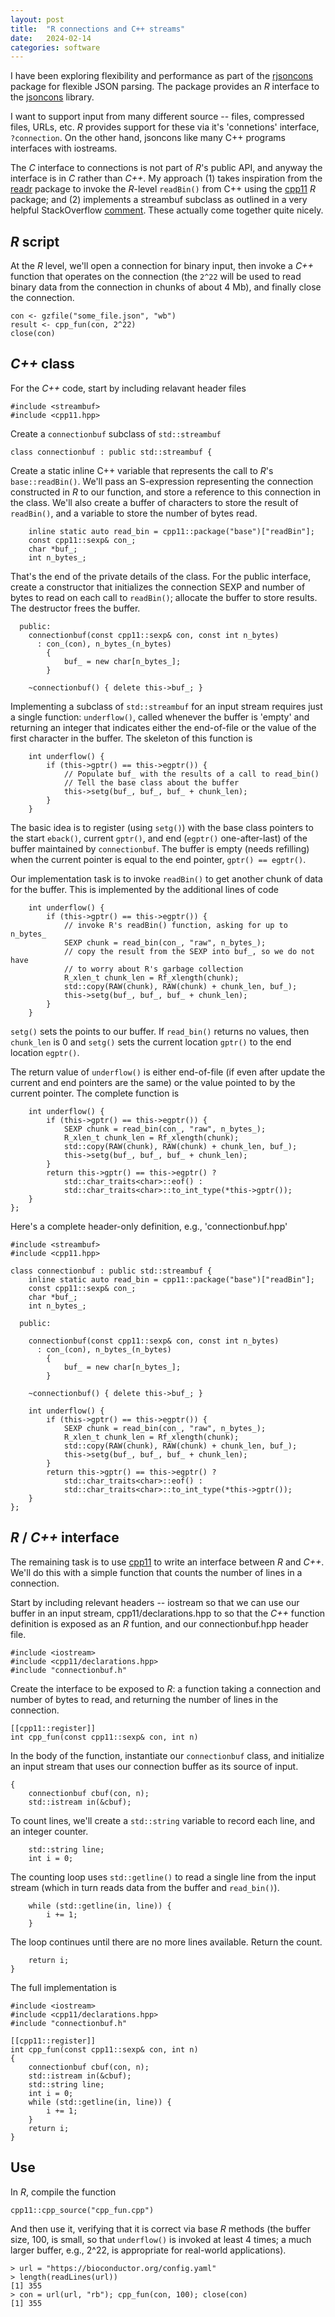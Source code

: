 ```yaml
---
layout: post
title:  "R connections and C++ streams"
date:   2024-02-14
categories: software
---
```


I have been exploring flexibility and performance as part of the
[rjsoncons][] package for flexible JSON parsing. The package provides
an *R* interface to the [jsoncons][] library.

I want to support input from many different source -- files,
compressed files, URLs, etc. *R* provides support for these via it's
'connetions' interface, `?connection`. On the other hand, jsoncons
like many C++ programs interfaces with iostreams.

The *C* interface to connections is not part of *R*'s public API, and
anyway the interface is in *C* rather than *C++*. My approach (1)
takes inspiration from the [readr][readr-readBin] package to invoke
the *R*-level `readBin()` from C++ using the [cpp11][] *R* package;
and (2) implements a streambuf subclass as outlined in a very helpful
StackOverflow [comment][SO-comment]. These actually come together
quite nicely.

## *R* script

At the *R* level, we'll open a connection for binary input, then
invoke a *C++* function that operates on the connection (the `2^22`
will be used to read binary data from the connection in chunks of
about 4 Mb), and finally close the connection.

```{r}
con <- gzfile("some_file.json", "wb")
result <- cpp_fun(con, 2^22)
close(con)
```

## *C++* class

For the *C++* code, start by including relavant header files

```{c++}
#include <streambuf>
#include <cpp11.hpp>
```

Create a `connectionbuf` subclass of `std::streambuf`

```{c++}
class connectionbuf : public std::streambuf {
```

Create a static inline C++ variable that represents the call to *R*'s
`base::readBin()`. We'll pass an S-expression representing the
connection constructed in *R* to our function, and store a reference
to this connection in the class.  We'll also create a buffer of
characters to store the result of `readBin()`, and a variable to store
the number of bytes read.

```{c++}
    inline static auto read_bin = cpp11::package("base")["readBin"];
    const cpp11::sexp& con_;
    char *buf_;
    int n_bytes_;
```

That's the end of the private details of the class. For the public
interface, create a constructor that initializes the connection SEXP
and number of bytes to read on each call to `readBin()`; allocate the
buffer to store results. The destructor frees the buffer.

```{c++}
  public:
    connectionbuf(const cpp11::sexp& con, const int n_bytes)
      : con_(con), n_bytes_(n_bytes)
        {
            buf_ = new char[n_bytes_];
        }

    ~connectionbuf() { delete this->buf_; }
```

Implementing a subclass of `std::streambuf` for an input stream
requires just a single function: `underflow()`, called whenever the
buffer is 'empty' and returning an integer that indicates either the
end-of-file or the value of the first character in the buffer. The
skeleton of this function is

```{c++}
    int underflow() {
        if (this->gptr() == this->egptr()) {
            // Populate buf_ with the results of a call to read_bin()
            // Tell the base class about the buffer
            this->setg(buf_, buf_, buf_ + chunk_len);
        }
    }
```

The basic idea is to register (using `setg()`) with the base class
pointers to the start `eback()`, current `gptr()`, and end (`egptr()`
one-after-last) of the buffer maintained by `connectionbuf`. The
buffer is empty (needs refilling) when the current pointer is equal to
the end pointer, `gptr() == egptr()`.

Our implementation task is to invoke `readBin()`
to get another chunk of data for the buffer. This is implemented by
the additional lines of code

```{c++}
    int underflow() {
        if (this->gptr() == this->egptr()) {
            // invoke R's readBin() function, asking for up to n_bytes_
            SEXP chunk = read_bin(con_, "raw", n_bytes_);
            // copy the result from the SEXP into buf_, so we do not have
            // to worry about R's garbage collection
            R_xlen_t chunk_len = Rf_xlength(chunk);
            std::copy(RAW(chunk), RAW(chunk) + chunk_len, buf_);
            this->setg(buf_, buf_, buf_ + chunk_len);
        }
    }
```

`setg()` sets the points to our buffer. If `read_bin()` returns no
values, then `chunk_len` is 0 and `setg()` sets the current location
`gptr()` to the end location `egptr()`.

The return value of `underflow()` is either end-of-file (if even after
update the current and end pointers are the same) or the value pointed
to by the current pointer. The complete function is

```{c++}
    int underflow() {
        if (this->gptr() == this->egptr()) {
            SEXP chunk = read_bin(con_, "raw", n_bytes_);
            R_xlen_t chunk_len = Rf_xlength(chunk);
            std::copy(RAW(chunk), RAW(chunk) + chunk_len, buf_);
            this->setg(buf_, buf_, buf_ + chunk_len);
        }
        return this->gptr() == this->egptr() ?
            std::char_traits<char>::eof() :
            std::char_traits<char>::to_int_type(*this->gptr());
    }
};
```

Here's a complete header-only definition, e.g., 'connectionbuf.hpp'

```{c++}
#include <streambuf>
#include <cpp11.hpp>

class connectionbuf : public std::streambuf {
    inline static auto read_bin = cpp11::package("base")["readBin"];
    const cpp11::sexp& con_;
    char *buf_;
    int n_bytes_;

  public:

    connectionbuf(const cpp11::sexp& con, const int n_bytes)
      : con_(con), n_bytes_(n_bytes)
        {
            buf_ = new char[n_bytes_];
        }

    ~connectionbuf() { delete this->buf_; }

    int underflow() {
        if (this->gptr() == this->egptr()) {
            SEXP chunk = read_bin(con_, "raw", n_bytes_);
            R_xlen_t chunk_len = Rf_xlength(chunk);
            std::copy(RAW(chunk), RAW(chunk) + chunk_len, buf_);
            this->setg(buf_, buf_, buf_ + chunk_len);
        }
        return this->gptr() == this->egptr() ?
            std::char_traits<char>::eof() :
            std::char_traits<char>::to_int_type(*this->gptr());
    }
};
```

## *R* / *C++* interface

The remaining task is to use [cpp11][] to write an interface between
*R* and *C++*. We'll do this with a simple function that counts the
number of lines in a connection.

Start by including relevant headers -- iostream so that we can use our
buffer in an input stream, cpp11/declarations.hpp to so that the *C++*
function definition is exposed as an *R* funtion, and our
connectionbuf.hpp header file.

```{c++}
#include <iostream>
#include <cpp11/declarations.hpp>
#include "connectionbuf.h"
```

Create the interface to be exposed to *R*: a function taking a
connection and number of bytes to read, and returning the number of
lines in the connection.

```{c++}
[[cpp11::register]]
int cpp_fun(const cpp11::sexp& con, int n)
```

In the body of the function, instantiate our `connectionbuf` class,
and initialize an input stream that uses our connection buffer as its
source of input.

```{c++}
{
    connectionbuf cbuf(con, n);
    std::istream in(&cbuf);
```

To count lines, we'll create a `std::string` variable to record each
line, and an integer counter.

```{c++}
    std::string line;
    int i = 0;
```

The counting loop uses `std::getline()` to read a single line from the
input stream (which in turn reads data from the buffer and
`read_bin()`).

```{c++}
    while (std::getline(in, line)) {
        i += 1;
    }
```

The loop continues until there are no more lines available. Return the
count.

```{c++}
    return i;
}
```

The full implementation is

```{c++}
#include <iostream>
#include <cpp11/declarations.hpp>
#include "connectionbuf.h"

[[cpp11::register]]
int cpp_fun(const cpp11::sexp& con, int n)
{
    connectionbuf cbuf(con, n);
    std::istream in(&cbuf);
    std::string line;
    int i = 0;
    while (std::getline(in, line)) {
        i += 1;
    }
    return i;
}
```

## Use

In *R*, compile the function

```{r}
cpp11::cpp_source("cpp_fun.cpp")
```

And then use it, verifying that it is correct via base *R* methods
(the buffer size, 100, is small, so that `underflow()` is invoked at
least 4 times; a much larger buffer, e.g., 2^22, is appropriate for
real-world applications).

```{r}
> url = "https://bioconductor.org/config.yaml"
> length(readLines(url))
[1] 355
> con = url(url, "rb"); cpp_fun(con, 100); close(con)
[1] 355
```

[rjsoncons]: https://mtmorgan.github.io/rjsoncons
[jsoncons]: https://danielaparker.github.io/jsoncons/
[readr-readBin]: https://github.com/tidyverse/readr/blob/main/src/connection.cpp
[cpp11]: https://CRAN.R-project.org/package=cpp11
[SO-comment]: https://stackoverflow.com/a/14086442/547331
